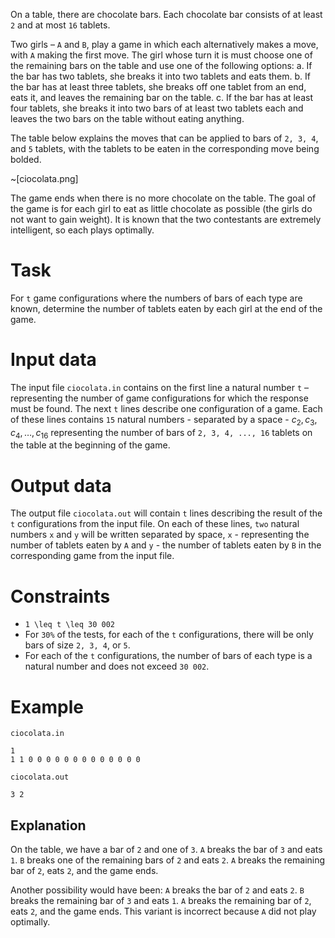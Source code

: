 On a table, there are chocolate bars. Each chocolate bar consists of at least `2` and at most `16` tablets.

Two girls – `A` and `B`, play a game in which each alternatively makes a move, with `A` making the first move. The girl whose turn it is must choose one of the remaining bars on the table and use one of the following options:
a. If the bar has two tablets, she breaks it into two tablets and eats them.
b. If the bar has at least three tablets, she breaks off one tablet from an end, eats it, and leaves the remaining bar on the table.
c. If the bar has at least four tablets, she breaks it into two bars of at least two tablets each and leaves the two bars on the table without eating anything.

The table below explains the moves that can be applied to bars of `2, 3, 4`, and `5` tablets, with the tablets to be eaten in the corresponding move being bolded. 

~[ciocolata.png]

The game ends when there is no more chocolate on the table. The goal of the game is for each girl to eat as little chocolate as possible (the girls do not want to gain weight). It is known that the two contestants are extremely intelligent, so each plays optimally.

# Task
For `t` game configurations where the numbers of bars of each type are known, determine the number of tablets eaten by each girl at the end of the game.

# Input data
The input file `ciocolata.in` contains on the first line a natural number `t` – representing the number of game configurations for which the response must be found. The next `t` lines describe one configuration of a game. Each of these lines contains `15` natural numbers - separated by a space - $c_2, c_3, c_4, \ldots, c_{16}$ representing the number of bars of `2, 3, 4, ..., 16` tablets on the table at the beginning of the game.

# Output data
The output file `ciocolata.out` will contain `t` lines describing the result of the `t` configurations from the input file. On each of these lines, `two` natural numbers `x` and `y` will be written separated by space, `x` - representing the number of tablets eaten by `A` and `y` - the number of tablets eaten by `B` in the corresponding game from the input file.

# Constraints
* `1 \leq t \leq 30 002`
* For `30%` of the tests, for each of the `t` configurations, there will be only bars of size `2, 3, 4`, or `5`.
* For each of the `t` configurations, the number of bars of each type is a natural number and does not exceed `30 002`.

# Example
`ciocolata.in`
```
1
1 1 0 0 0 0 0 0 0 0 0 0 0 0 0	
```

`ciocolata.out`
```
3 2
```

Explanation
---

On the table, we have a bar of `2` and one of `3`.
`A` breaks the bar of `3` and eats `1`.
`B` breaks one of the remaining bars of `2` and eats `2`.
`A` breaks the remaining bar of `2`, eats `2`, and the game ends.

Another possibility would have been:
`A` breaks the bar of `2` and eats `2`.
`B` breaks the remaining bar of `3` and eats `1`.
`A` breaks the remaining bar of `2`, eats `2`, and the game ends.
This variant is incorrect because `A` did not play optimally.